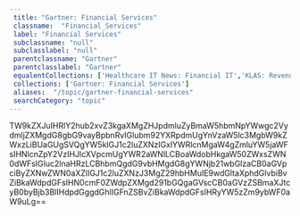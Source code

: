 ```yaml
--- 
 title: "Gartner: Financial Services" 
 classname:  "Financial_Services" 
 label: "Financial Services" 
 subclassname: "null" 
 subclasslabel: "null" 
 parentclassname: "Gartner" 
 parentclasslabel: "Gartner" 
 equalentCollections: ['Healthcare IT News: Financial IT','KLAS: Revenue Cycle Optimization','Symplur: -hash-RevenueCycle','Healthcare IT Today: Revenue Cycle Management','Symplur: -hash-MDbilling','HIMSS: Finance','KLAS: Financial Improvement Consulting','Gartner: Return on Investment (ROI)','Healthcare IT News: Revenue Cycle Management','Gartner: Finance','Healthcare IT News: Financial Engagement'] 
 collections: ['Gartner: Financial Services']
 aliases:  "/topic/gartner-financial-services"  
 searchCategory: "topic" 
---
```

TW9kZXJuIHRlY2hub2xvZ3kgaXMgZHJpdmluZyBmaW5hbmNpYWwgc2VydmljZXMgdG8gbG9vayBpbnRvIGlubm92YXRpdmUgYnVzaW5lc3MgbW9kZWxzLiBUaGUgSVQgYW5kIGJ1c2luZXNzIGxlYWRlcnMgaW4gZmluYW5jaWFsIHNlcnZpY2VzIHJlcXVpcmUgYWR2aWNlLCBoaWdobHkgaW50ZWxsZWN0dWFsIGluc2lnaHRzLCBhbmQgdG9vbHMgdG8gYWNjb21wbGlzaCB0aGVpciByZXNwZWN0aXZlIGJ1c2luZXNzJ3MgZ29hbHMuIE9wdGltaXphdGlvbiBvZiBkaWdpdGFsIHN0cmF0ZWdpZXMgd291bGQgaGVscCB0aGVzZSBmaXJtcyB0byBjb3BlIHdpdGggdGhlIGFnZSBvZiBkaWdpdGFsIHRyYW5zZm9ybWF0aW9uLg==